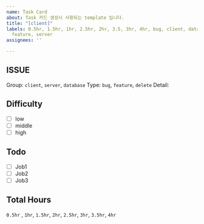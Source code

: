 ```yaml
---
name: Task Card
about: Task 카드 생성시 사용되는 template 입니다.
title: "[client]"
labels: 0.5hr, 1.5hr, 1hr, 2.5hr, 2hr, 3.5, 3hr, 4hr, bug, client, database, delete,
  feature, server
assignees: ''

---
```


## ISSUE
Group: `client`, `server`, `database`
Type: `bug`, `feature`, `delete`
Detail: 

## Difficulty
* [ ] low
* [ ] middle  
* [ ] high

## Todo
* [ ] Job1
* [ ] Job2
* [ ] Job3

## Total Hours
`0.5hr` , `1hr`, `1.5hr`, `2hr`, `2.5hr`, `3hr`, `3.5hr`, `4hr`
